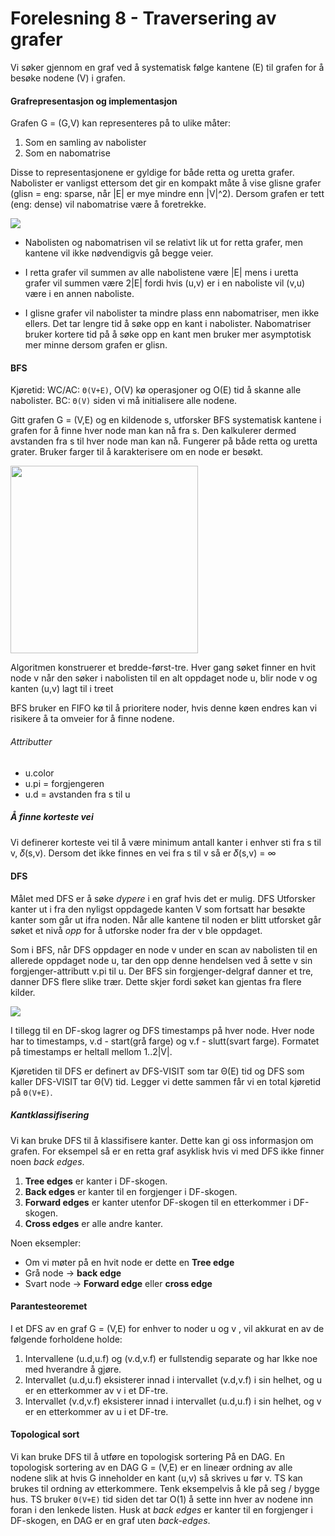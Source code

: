 # Forelesning 8  - Traversering av grafer
Vi søker gjennom en graf ved å systematisk følge kantene (E) til grafen for å besøke nodene (V) i grafen. 
#### Grafrepresentasjon og implementasjon
Grafen G = (G,V) kan representeres på to ulike måter:
1. Som en samling av nabolister
2. Som en nabomatrise

Disse to representasjonene er gyldige for både retta og uretta grafer. Nabolister er vanligst ettersom det gir en kompakt måte å vise glisne grafer (glisn = eng: sparse, når |E| er mye mindre enn |V|^2). Dersom grafen er tett (eng: dense) vil nabomatrise være å foretrekke. 

<img src="https://i.imgur.com/OfoZtg3.png"/>

* Nabolisten og nabomatrisen vil se relativt lik ut for retta grafer, men kantene vil ikke nødvendigvis gå begge veier.

* I retta grafer vil summen av alle nabolistene være |E| mens i uretta grafer vil summen være 2|E| fordi hvis (u,v) er i en naboliste vil (v,u) være i en annen naboliste.
* I glisne grafer vil nabolister ta mindre plass enn nabomatriser, men ikke ellers. Det tar lengre tid å søke opp en kant i nabolister. Nabomatriser bruker kortere tid på å søke opp en kant men bruker mer asymptotisk mer minne dersom grafen er glisn. 

#### BFS
Kjøretid: WC/AC: `Θ(V+E)`, O(V) kø operasjoner og O(E) tid å skanne alle nabolister. BC: `Θ(V)` siden vi må initialisere alle nodene.

Gitt grafen G = (V,E) og en kildenode s, utforsker BFS systematisk kantene
i grafen for å finne hver node man kan nå fra s. Den kalkulerer dermed avstanden fra s til
hver node man kan nå. Fungerer på både retta og uretta grater. Bruker farger til å karakterisere om en node er besøkt. 

<img src="https://i.imgur.com/LfYRIfw.png" width="300"/>

Algoritmen konstruerer et bredde-først-tre. Hver gang søket finner en hvit node v når den søker i nabolisten til en alt oppdaget node u, blir node v og kanten (u,v) lagt til i treet

BFS bruker en FIFO kø til å prioritere noder, hvis denne køen endres kan vi risikere å ta omveier for å finne nodene.
###### Attributter
* u.color 
* u.pi = forgjengeren
* u.d = avstanden fra s til u
##### Å finne korteste vei
Vi definerer korteste vei til å være minimum antall kanter i enhver sti fra s til v, 𝛿(s,v). Dersom det ikke finnes en vei fra s til v så er 𝛿(s,v) = ∞

#### DFS
Målet med DFS er å søke *dypere* i en graf hvis det er mulig. DFS Utforsker kanter ut i fra den nyligst oppdagede kanten V som fortsatt har besøkte kanter som går ut ifra noden. Når alle kantene til noden er blitt utforsket går søket et nivå *opp* for å utforske noder fra der v ble oppdaget.

Som i BFS, når DFS oppdager en node v under en scan av nabolisten til en allerede oppdaget node u, tar den opp denne hendelsen ved å sette v sin forgjenger-attributt v.pi til u. Der BFS sin forgjenger-delgraf danner et tre, danner DFS flere slike trær. Dette skjer fordi søket kan gjentas fra flere kilder.

<img src="https://i.imgur.com/QsdSd4V.png"/>

I tillegg til en DF-skog lagrer og DFS timestamps på hver node. Hver node har to timestamps, v.d - start(grå farge) og v.f - slutt(svart farge). Formatet på timestamps er heltall mellom 1..2|V|.

Kjøretiden til DFS er definert av DFS-VISIT som tar Θ(E) tid og DFS som kaller DFS-VISIT tar Θ(V) tid. Legger vi dette sammen får vi en total kjøretid på `Θ(V+E)`.

##### Kantklassifisering
Vi kan bruke DFS til å klassifisere kanter. Dette kan gi oss informasjon om grafen. For eksempel så er en retta graf asyklisk hvis vi med DFS ikke finner noen *back edges*.

1. **Tree edges** er kanter i DF-skogen.
2. **Back edges** er kanter til en forgjenger i DF-skogen.
3. **Forward edges** er kanter utenfor DF-skogen til en etterkommer i DF-skogen.
4. **Cross edges** er alle andre kanter.

Noen eksempler:
* Om vi møter på en hvit node er dette en **Tree edge**
* Grå node -> **back edge**
* Svart node -> **Forward edge** eller **cross edge**

#### Parantesteoremet
I et DFS av en graf G = (V,E) for enhver to noder u og v , vil akkurat en av de følgende forholdene holde:
1. Intervallene (u.d,u.f) og (v.d,v.f) er fullstendig separate og har Ikke noe med hverandre å gjøre.
2. Intervallet (u.d,u.f) eksisterer innad i intervallet (v.d,v.f) i sin helhet, og u er en etterkommer av v i et DF-tre.
3. Intervallet (v.d,v.f) eksisterer innad i intervallet (u.d,u.f) i sin helhet, og v er en etterkommer av u i et DF-tre.

#### Topological sort
Vi kan bruke DFS til å utføre en topologisk sortering På en DAG. En topologisk sortering
av en DAG G = (V,E) er en lineær ordning av alle nodene slik at hvis G inneholder en kant (u,v)
så skrives u før v. TS kan brukes til ordning av etterkommere. Tenk eksempelvis å kle på seg / bygge hus. TS bruker `Θ(V+E)` tid siden det tar O(1) å sette inn hver av nodene inn foran i den lenkede listen. Husk at *back edges* er kanter til en forgjenger i DF-skogen, en DAG er en graf uten *back-edges*.